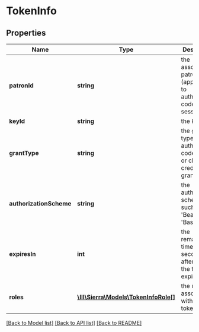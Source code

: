 # TokenInfo

## Properties
Name | Type | Description | Notes
------------ | ------------- | ------------- | -------------
**patronId** | **string** | the associated patron ID (applies only to authorization code grant sessions) | [optional] 
**keyId** | **string** | the key ID | 
**grantType** | **string** | the grant type, i.e., authorization code grant or client credentials grant | [optional] 
**authorizationScheme** | **string** | the authorization scheme, such as &#39;Bearer&#39; or &#39;Basic&#39; | 
**expiresIn** | **int** | the remaining time (in seconds) after which the token expires | 
**roles** | [**\III\Sierra\Models\TokenInfoRole[]**](TokenInfoRole.md) | the user role associated with the token | 

[[Back to Model list]](../README.md#documentation-for-models) [[Back to API list]](../README.md#documentation-for-api-endpoints) [[Back to README]](../README.md)


